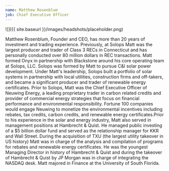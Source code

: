 ```yaml
---
name: Matthew Rosenblum
job: Chief Executive Officer
---
```


![]({{ site.baseurl }}/images/headshots/placeholder.png)

Matthew Rosenblum, Founder and CEO, has more than 20 years of investment and trading experience. Previously, at Solops Matt was the largest producer and trader of Class 3 RECs in Connecticut and has personally conducted over 80 million dollars in REC transactions. Matt formed Onyx in partnership with Blackstone around his core operating team at Solops, LLC. Solops was formed by Matt to pursue C&I solar power development. Under Matt's leadership, Solops built a portfolio of solar systems in partnership with local utilities, construction firms and off-takers, and became a significant producer and trader of renewable energy certificates. Prior to Solops, Matt was the Chief Executive Officer of Neuwing Energy, a leading proprietary trader in carbon related credits and provider of commercial energy strategies that focus on financial performance and environmental responsibility. Fortune 100 companies would engage Neuwing to monetize the environmental incentives including rebates, tax credits, carbon credits, and renewable energy certificates.Prior to his experience in the solar and energy industry, Matt also served in management positions at Hambrecht & Quist. He managed public investing of a $5 billion dollar fund and served as the relationship manager for KKR and Wall Street. During the acquisition of TXU (the largest utility takeover in US history) Matt was in charge of the analysis and compilation of programs for rebates and renewable energy certificates. He was the youngest Managing Director in history of Hambrecht & Quist and during the takeover of Hambrecht & Quist by JP Morgan was in charge of integrating the NASDAQ desk. Matt majored in Finance at the University of South Florida.
